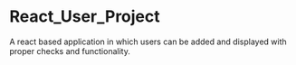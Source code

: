 # React_User_Project
A react based application in which users can be added and displayed with proper checks and functionality.
